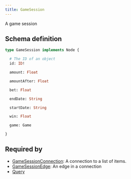 ```yaml
---
title: GameSession
---
```


<p>A game session</p>


## Schema definition
```graphql
type GameSession implements Node {

  # The ID of an object
  id: ID! 

  amount: Float 

  amountAfter: Float 

  bet: Float 

  endDate: String 

  startDate: String 

  win: Float 

  game: Game 

}
```
## Required by
* [GameSessionConnection](graphql/schema/gamesessionconnection.md): A connection to a list of items.
* [GameSessionEdge](graphql/schema/gamesessionedge.md): An edge in a connection
* [Query](graphql/schema/query.md)
